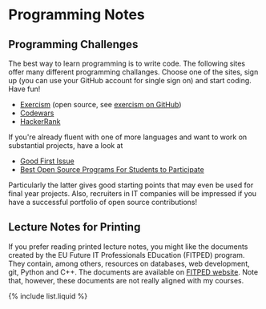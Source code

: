 # Programming Notes

## Programming Challenges
The best way to learn programming is to write code. The following sites
offer many different programming challanges. Choose one of the sites, sign
up (you can use your GitHub account for single sign on) and start coding.
Have fun!

<!-- 
test the following sites and add them if they are good and essentially ad-free
<li><a href="https://codeally.io/">CodeAlly</a></li>
<li><a href="https://www.hackerearth.com/">HackerEarth</a></li>
-->

* [Exercism](https://exercism.org/) (open source,
  see [exercism on GitHub](https://github.com/exercism))
* [Codewars](https://www.codewars.com/r/Kh4MaA)
* [HackerRank](https://www.hackerrank.com)

If you're already fluent with one of more languages and want to work on
substantial projects, have a look at

* [Good First Issue](https://goodfirstissue.dev/)
* [Best Open Source Programs For Students to Participate](https://www.geeksforgeeks.org/best-open-source-programs-for-students-to-participate/)

Particularly the latter gives good starting points that may even be used for
final year projects. Also, recruiters in IT companies will be impressed
if you have a successful portfolio of open source contributions!

## Lecture Notes for Printing
If you prefer reading printed lecture notes, you might like the documents
created by the EU Future IT Professionals EDucation (FITPED) program.
They contain, among others, resources on databases, web development, git,
Python and C++. The documents are available on
[FITPED website](https://fitped.eu/outputs/). Note that, however, these
documents are not really aligned with my courses.

{% include list.liquid %}

